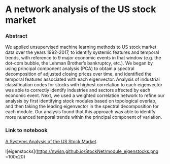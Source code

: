 
# A network analysis of the US stock market

### Abstract
We applied unsupervised machine learning methods to US stock market data over the years 1992-2017, to identify systemic features and temporal trends, with reference to 9 major economic events in that window (e.g. the dot-com bubble, the Lehman Brother’s bankruptcy, etc.). We began by using principal component analysis (PCA) to obtain a spectral decomposition of adjusted closing prices over time, and identified the temporal features associated with each eigenvector. Analysis of industrial classification codes for stocks with highest correlation to each eigenvector was able to correctly identify industries and sectors affected by each economic event. Next, we used a weighted correlation network to refine our analysis by first identifying stock modules based on topological overlap, and then taking the leading eigenvector in the spectral decomposition for each module. Our analysis found that this approach was able to identify more nuanced temporal trends within the principal component of variation.

### Link to notebook
[A Systems Analysis of the US Stock Market](https://nwisn.github.io/StockNet/notebook.html).

![eigenstocks](https://nwisn.github.io/StockNet/module_eigenstocks.png =100x20)
